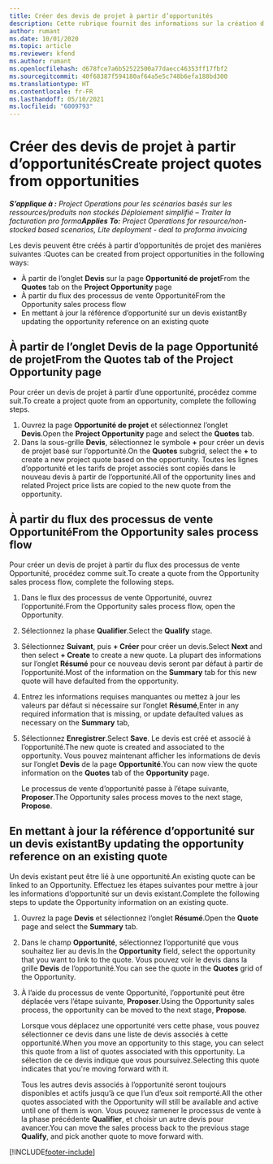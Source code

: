```yaml
---
title: Créer des devis de projet à partir d’opportunités
description: Cette rubrique fournit des informations sur la création d’un devis de projet à partir d’une opportunité.
author: rumant
ms.date: 10/01/2020
ms.topic: article
ms.reviewer: kfend
ms.author: rumant
ms.openlocfilehash: d678fce7a6b52522500a77daecc46353ff17fbf2
ms.sourcegitcommit: 40f68387f594180af64a5e5c748b6efa188bd300
ms.translationtype: HT
ms.contentlocale: fr-FR
ms.lasthandoff: 05/10/2021
ms.locfileid: "6009793"
---
```

# <a name="create-project-quotes-from-opportunities"></a><span data-ttu-id="5eefd-103">Créer des devis de projet à partir d’opportunités</span><span class="sxs-lookup"><span data-stu-id="5eefd-103">Create project quotes from opportunities</span></span>

<span data-ttu-id="5eefd-104">_**S’applique à :** Project Operations pour les scénarios basés sur les ressources/produits non stockés Déploiement simplifié – Traiter la facturation pro forma_</span><span class="sxs-lookup"><span data-stu-id="5eefd-104">_**Applies To:** Project Operations for resource/non-stocked based scenarios, Lite deployment - deal to proforma invoicing_</span></span>

<span data-ttu-id="5eefd-105">Les devis peuvent être créés à partir d’opportunités de projet des manières suivantes :</span><span class="sxs-lookup"><span data-stu-id="5eefd-105">Quotes can be created from project opportunities in the following ways:</span></span>

- <span data-ttu-id="5eefd-106">À partir de l’onglet **Devis** sur la page **Opportunité de projet**</span><span class="sxs-lookup"><span data-stu-id="5eefd-106">From the **Quotes** tab on the **Project Opportunity** page</span></span>
- <span data-ttu-id="5eefd-107">À partir du flux des processus de vente Opportunité</span><span class="sxs-lookup"><span data-stu-id="5eefd-107">From the Opportunity sales process flow</span></span>
- <span data-ttu-id="5eefd-108">En mettant à jour la référence d’opportunité sur un devis existant</span><span class="sxs-lookup"><span data-stu-id="5eefd-108">By updating the opportunity reference on an existing quote</span></span>

## <a name="from-the-quotes-tab-of-the-project-opportunity-page"></a><span data-ttu-id="5eefd-109">À partir de l’onglet Devis de la page Opportunité de projet</span><span class="sxs-lookup"><span data-stu-id="5eefd-109">From the Quotes tab of the Project Opportunity page</span></span>

<span data-ttu-id="5eefd-110">Pour créer un devis de projet à partir d’une opportunité, procédez comme suit.</span><span class="sxs-lookup"><span data-stu-id="5eefd-110">To create a project quote from an opportunity, complete the following steps.</span></span>

1. <span data-ttu-id="5eefd-111">Ouvrez la page **Opportunité de projet** et sélectionnez l’onglet **Devis**.</span><span class="sxs-lookup"><span data-stu-id="5eefd-111">Open the **Project Opportunity** page and select the **Quotes** tab.</span></span> 
2. <span data-ttu-id="5eefd-112">Dans la sous-grille **Devis**, sélectionnez le symbole **+** pour créer un devis de projet basé sur l’opportunité.</span><span class="sxs-lookup"><span data-stu-id="5eefd-112">On the **Quotes** subgrid, select the **+** to create a new project quote based on the opportunity.</span></span> <span data-ttu-id="5eefd-113">Toutes les lignes d’opportunité et les tarifs de projet associés sont copiés dans le nouveau devis à partir de l’opportunité.</span><span class="sxs-lookup"><span data-stu-id="5eefd-113">All of the opportunity lines and related Project price lists are copied to the new quote from the opportunity.</span></span>

## <a name="from-the-opportunity-sales-process-flow"></a><span data-ttu-id="5eefd-114">À partir du flux des processus de vente Opportunité</span><span class="sxs-lookup"><span data-stu-id="5eefd-114">From the Opportunity sales process flow</span></span>

<span data-ttu-id="5eefd-115">Pour créer un devis de projet à partir du flux des processus de vente Opportunité, procédez comme suit.</span><span class="sxs-lookup"><span data-stu-id="5eefd-115">To create a quote from the Opportunity sales process flow, complete the following steps.</span></span>

1. <span data-ttu-id="5eefd-116">Dans le flux des processus de vente Opportunité, ouvrez l’opportunité.</span><span class="sxs-lookup"><span data-stu-id="5eefd-116">From the Opportunity sales process flow, open the Opportunity.</span></span>
2. <span data-ttu-id="5eefd-117">Sélectionnez la phase **Qualifier**.</span><span class="sxs-lookup"><span data-stu-id="5eefd-117">Select the **Qualify** stage.</span></span> 
3. <span data-ttu-id="5eefd-118">Sélectionnez **Suivant**, puis **+ Créer** pour créer un devis.</span><span class="sxs-lookup"><span data-stu-id="5eefd-118">Select **Next** and then select **+ Create** to create a new quote.</span></span> <span data-ttu-id="5eefd-119">La plupart des informations sur l’onglet **Résumé** pour ce nouveau devis seront par défaut à partir de l’opportunité.</span><span class="sxs-lookup"><span data-stu-id="5eefd-119">Most of the information on the **Summary** tab for this new quote will have defaulted from the opportunity.</span></span> 
4. <span data-ttu-id="5eefd-120">Entrez les informations requises manquantes ou mettez à jour les valeurs par défaut si nécessaire sur l’onglet **Résumé**,</span><span class="sxs-lookup"><span data-stu-id="5eefd-120">Enter in any required information that is missing, or update defaulted values as necessary on the **Summary** tab,</span></span>
5. <span data-ttu-id="5eefd-121">Sélectionnez **Enregistrer**.</span><span class="sxs-lookup"><span data-stu-id="5eefd-121">Select **Save**.</span></span> <span data-ttu-id="5eefd-122">Le devis est créé et associé à l’opportunité.</span><span class="sxs-lookup"><span data-stu-id="5eefd-122">The new quote is created and associated to the opportunity.</span></span> <span data-ttu-id="5eefd-123">Vous pouvez maintenant afficher les informations de devis sur l’onglet **Devis** de la page **Opportunité**.</span><span class="sxs-lookup"><span data-stu-id="5eefd-123">You can now view the quote information on the **Quotes** tab of the **Opportunity** page.</span></span> 

   <span data-ttu-id="5eefd-124">Le processus de vente d’opportunité passe à l’étape suivante, **Proposer**.</span><span class="sxs-lookup"><span data-stu-id="5eefd-124">The Opportunity sales process moves to the next stage, **Propose**.</span></span>


## <a name="by-updating-the-opportunity-reference-on-an-existing-quote"></a><span data-ttu-id="5eefd-125">En mettant à jour la référence d’opportunité sur un devis existant</span><span class="sxs-lookup"><span data-stu-id="5eefd-125">By updating the opportunity reference on an existing quote</span></span>

<span data-ttu-id="5eefd-126">Un devis existant peut être lié à une opportunité.</span><span class="sxs-lookup"><span data-stu-id="5eefd-126">An existing quote can be linked to an Opportunity.</span></span> <span data-ttu-id="5eefd-127">Effectuez les étapes suivantes pour mettre à jour les informations d’opportunité sur un devis existant.</span><span class="sxs-lookup"><span data-stu-id="5eefd-127">Complete the following steps to update the Opportunity information on an existing quote.</span></span>

1. <span data-ttu-id="5eefd-128">Ouvrez la page **Devis** et sélectionnez l’onglet **Résumé**.</span><span class="sxs-lookup"><span data-stu-id="5eefd-128">Open the **Quote** page and select the **Summary** tab.</span></span>
2. <span data-ttu-id="5eefd-129">Dans le champ **Opportunité**, sélectionnez l’opportunité que vous souhaitez lier au devis.</span><span class="sxs-lookup"><span data-stu-id="5eefd-129">In the **Opportunity** field, select the opportunity that you want to link to the quote.</span></span> <span data-ttu-id="5eefd-130">Vous pouvez voir le devis dans la grille **Devis** de l’opportunité.</span><span class="sxs-lookup"><span data-stu-id="5eefd-130">You can see the quote in the **Quotes** grid of the Opportunity.</span></span> 
3. <span data-ttu-id="5eefd-131">À l’aide du processus de vente Opportunité, l’opportunité peut être déplacée vers l’étape suivante, **Proposer**.</span><span class="sxs-lookup"><span data-stu-id="5eefd-131">Using the Opportunity sales process, the opportunity can be moved to the next stage, **Propose**.</span></span> 

   <span data-ttu-id="5eefd-132">Lorsque vous déplacez une opportunité vers cette phase, vous pouvez sélectionner ce devis dans une liste de devis associés à cette opportunité.</span><span class="sxs-lookup"><span data-stu-id="5eefd-132">When you move an opportunity to this stage, you can select this quote from a list of quotes associated with this opportunity.</span></span> <span data-ttu-id="5eefd-133">La sélection de ce devis indique que vous poursuivez.</span><span class="sxs-lookup"><span data-stu-id="5eefd-133">Selecting this quote indicates that you're moving forward with it.</span></span>

   <span data-ttu-id="5eefd-134">Tous les autres devis associés à l’opportunité seront toujours disponibles et actifs jusqu’à ce que l’un d’eux soit remporté.</span><span class="sxs-lookup"><span data-stu-id="5eefd-134">All the other quotes associated with the Opportunity will still be available and active until one of them is won.</span></span> <span data-ttu-id="5eefd-135">Vous pouvez ramener le processus de vente à la phase précédente **Qualifier**, et choisir un autre devis pour avancer.</span><span class="sxs-lookup"><span data-stu-id="5eefd-135">You can move the sales process back to the previous stage **Qualify**, and pick another quote to move forward with.</span></span>


[!INCLUDE[footer-include](../includes/footer-banner.md)]
